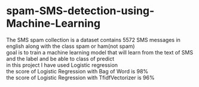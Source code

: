 # spam-SMS-detection-using-Machine-Learning
The SMS spam collection is a dataset contains 5572 SMS messages in english along with the class spam or ham(not spam)<br>
goal is to train a machine learning model that will learn from the text of SMS and the label and be able to class of predict<br>
in this project I have used Logistic regression <br>
the score of Logistic Regression with Bag of Word is 98% <br>
the score of Logistic Regression with TfidfVectorizer is 96%
